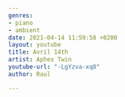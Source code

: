 ```yaml
---
genres:
- piano
- ambient
date: 2021-04-14 11:59:58 +0200
layout: youtube
title: Avril 14th
artist: Aphex Twin
youtube-url: "-LgYzva-xq8"
author: Raul

---
```

